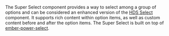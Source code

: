 The Super Select component provides a way to select among a group of options and can be considered an enhanced version of the [HDS Select](/components/form/select) component. It supports rich content within option items, as well as custom content before and after the option items. The Super Select is built on top of [ember-power-select](https://github.com/cibernox/ember-power-select).